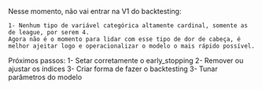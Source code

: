 Nesse momento, não vai entrar na V1 do backtesting:

    1- Nenhum tipo de variável categórica altamente cardinal, somente as de league, por serem 4.
    Agora não é o momento para lidar com esse tipo de dor de cabeça, é melhor ajeitar logo e operacionalizar o modelo o mais rápido possível.


Próximos passos:
    1- Setar corretamente o early_stopping
    2- Remover ou ajustar os índices
    3- Criar forma de fazer o backtesting
    3- Tunar parâmetros do modelo